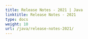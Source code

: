 ```yaml
---
title: Release Notes - 2021 | Java
linktitle: Release Notes - 2021
type: docs
weight: 10
url: /java/release-notes-2021/
---
```




